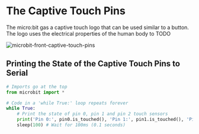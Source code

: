 # The Captive Touch Pins

The micro:bit gas a captive touch logo that can be used similar to a button. The logo uses the electrical properties of the human body to TODO

![microbit-front-captive-touch-pins](assets/microbit-front-captive-touch-pins.png)

## Printing the State of the Captive Touch Pins to Serial



```python
# Imports go at the top
from microbit import *

# Code in a 'while True:' loop repeats forever
while True:
    # Print the state of pin 0, pin 1 and pin 2 touch sensors
    print('Pin 0:', pin0.is_touched(), 'Pin 1:', pin1.is_touched(), 'Pin 2:', pin2.is_touched())
    sleep(100) # Wait for 100ms (0.1 seconds)
```

